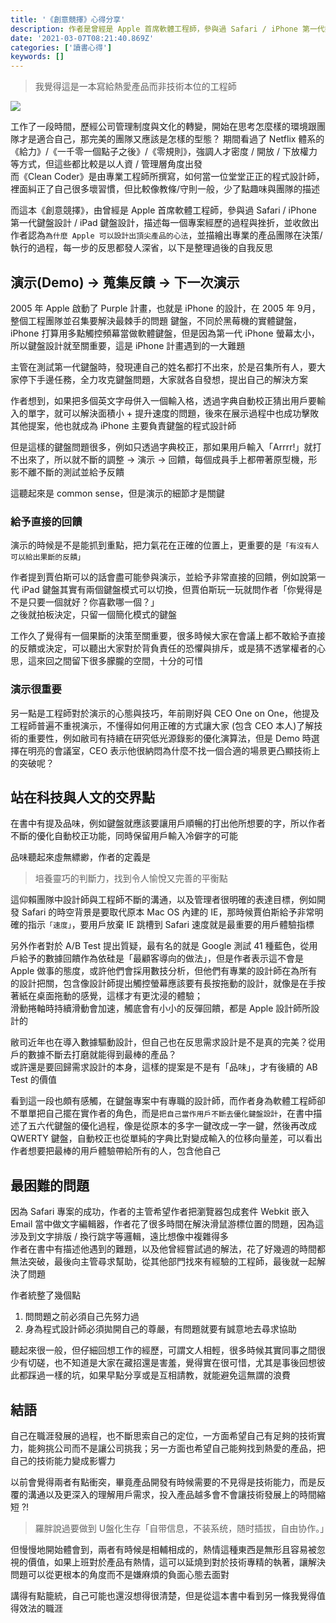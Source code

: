 ```yaml
---
title: '《創意競擇》心得分享'
description: 作者是曾經是 Apple 首席軟體工程師，參與過 Safari / iPhone 第一代鍵盤設計 / iPad 鍵盤設計，在書中分享在 Apple 參與軟體設計的過程，包含與賈伯斯的互動 / 與設計師反覆溝通找出技術與人文交會之處，令人振奮且發人深省的一本書
date: '2021-03-07T08:21:40.869Z'
categories: ['讀書心得']
keywords: []
---
```


> 我覺得這是一本寫給熱愛產品而非技術本位的工程師

![](/post/img/20210316/創意競擇_cover.jpeg)  


工作了一段時間，歷經公司管理制度與文化的轉變，開始在思考怎麼樣的環境跟團隊才是適合自己，那完美的團隊又應該是怎樣的型態？
期間看過了 Netflix 體系的《給力》/《一千零一個點子之後》/《零規則》，強調人才密度 / 開放 / 下放權力等方式，但這些都比較是以人資 / 管理層角度出發    
而《Clean Coder》是由專業工程師所撰寫，如何當一位堂堂正正的程式設計師，裡面糾正了自己很多壞習慣，但比較像教條/守則一般，少了點趣味與團隊的描述  

而這本《創意競擇》，由曾經是 Apple 首席軟體工程師，參與過 Safari / iPhone 第一代鍵盤設計 / iPad 鍵盤設計，描述每一個專案經歷的過程與挫折，並收斂出作者認為`為什麼 Apple 可以設計出頂尖產品的心法`，並描繪出專業的產品團隊在決策/執行的過程，每一步的反思都發人深省，以下是整理過後的自我反思

## 演示(Demo) -> 蒐集反饋 -> 下一次演示
2005 年 Apple 啟動了 Purple 計畫，也就是 iPhone 的設計，在 2005 年 9月，整個工程團隊並召集要解決最棘手的問題 鍵盤，不同於黑莓機的實體鍵盤，iPhone 打算用多點觸控頻幕當做軟體鍵盤，但是因為第一代 iPhone 螢幕太小，所以鍵盤設計就至關重要，這是 iPhone 計畫遇到的一大難題  

主管在測試第一代鍵盤時，發現連自己的姓名都打不出來，於是召集所有人，要大家停下手邊任務，全力攻克鍵盤問題，大家就各自發想，提出自己的解決方案  

作者想到，如果把多個英文字母併入一個輸入格，透過字典自動校正猜出用戶要輸入的單字，就可以解決面積小 + 提升速度的問題，後來在展示過程中也成功擊敗其他提案，他也就成為 iPhone 主要負責鍵盤的程式設計師  

但是這樣的鍵盤問題很多，例如只透過字典校正，那如果用戶輸入「Arrrr!」就打不出來了，所以就不斷的調整 -> 演示 -> 回饋，每個成員手上都帶著原型機，形影不離不斷的測試並給予反饋  

這聽起來是 common sense，但是演示的細節才是關鍵  

### 給予直接的回饋
演示的時候是不是能抓到重點，把力氣花在正確的位置上，更重要的是`「有沒有人可以給出果斷的反饋」`  

作者提到賈伯斯可以的話會盡可能參與演示，並給予非常直接的回饋，例如說第一代 iPad 鍵盤其實有兩個鍵盤模式可以切換，但賈伯斯玩一玩就問作者「你覺得是不是只要一個就好？你喜歡哪一個？」  
之後就拍板決定，只留一個簡化模式的鍵盤  

工作久了覺得有一個果斷的決策至關重要，很多時候大家在會議上都不敢給予直接的反饋或決定，可以聽出大家對於背負責任的恐懼與排斥，或是猜不透掌權者的心思，這來回之間留下很多朦朧的空間，十分的可惜   

### 演示很重要
另一點是工程師對於演示的心態與技巧，年前剛好與 CEO One on One，他提及工程師普遍不重視演示，不懂得如何用正確的方式讓大家 (包含 CEO 本人)了解技術的重要性，例如敝司有持續在研究低光源錄影的優化演算法，但是 Demo 時選擇在明亮的會議室，CEO 表示他很納悶為什麼不找一個合適的場景更凸顯技術上的突破呢？ 

## 站在科技與人文的交界點
在書中有提及品味，例如鍵盤就應該要讓用戶順暢的打出他所想要的字，所以作者不斷的優化自動校正功能，同時保留用戶輸入冷僻字的可能  

品味聽起來虛無縹緲，作者的定義是
> 培養靈巧的判斷力，找到令人愉悅又完善的平衡點   

這仰賴團隊中設計師與工程師不斷的溝通，以及管理者很明確的表達目標，例如開發 Safari 的時空背景是要取代原本 Mac OS 內建的 IE，那時候賈伯斯給予非常明確的指示`「速度」`，要用戶放棄 IE 跳槽到 Safari 速度就是最重要的用戶體驗指標  

另外作者對於 A/B Test 提出質疑，最有名的就是 Google 測試 41 種藍色，從用戶給予的數據回饋作為依硅是「最顧客導向的做法」，但是作者表示這不會是 Apple 做事的態度，或許他們會採用數技分析，但他們有專業的設計師在為所有的設計把關，包含像設計師提出觸控螢幕應該要有長按拖動的設計，就像是在手按著紙在桌面拖動的感覺，這樣才有更沈浸的體驗；   
滑動捲軸時持續滑動會加速，觸底會有小小的反彈回饋，都是 Apple 設計師所設計的  

敝司近年也在導入數據驅動設計，但自己也在反思需求設計是不是真的完美？從用戶的數據不斷去打磨就能得到最棒的產品？  
或許還是要回歸需求設計的本身，這樣的提案是不是有「品味」，才有後續的 AB Test 的價值    

看到這一段也頗有感觸，在鍵盤專案中有專職的設計師，而作者身為軟體工程師卻不單單把自己擺在實作者的角色，而是`把自己當作用戶不斷去優化鍵盤設計`，在書中描述了五六代鍵盤的優化過程，像是從原本的多字一鍵改成一字一鍵，然後再改成 QWERTY 鍵盤，自動校正也從單純的字典比對變成輸入的位移向量差，可以看出作者想要把最棒的用戶體驗帶給所有的人，包含他自己   

## 最困難的問題
因為 Safari 專案的成功，作者的主管希望作者把瀏覽器包成套件 Webkit 嵌入 Email 當中做文字編輯器，作者花了很多時間在解決滑鼠游標位置的問題，因為這涉及到文字排版 / 換行跳字等邏輯，遠比想像中複雜得多    
作者在書中有描述他遇到的難題，以及他曾經嘗試過的解法，花了好幾週的時間都無法突破，最後向主管尋求幫助，從其他部門找來有經驗的工程師，最後就一起解決了問題  

作者統整了幾個點
1. 問問題之前必須自己先努力過
2. 身為程式設計師必須拋開自己的尊嚴，有問題就要有誠意地去尋求協助  

聽起來很一般，但仔細回想工作的經歷，可謂文人相輕，很多時候其實同事之間很少有切磋，也不知道是大家在藏招還是害羞，覺得實在很可惜，尤其是事後回想彼此都踩過一樣的坑，如果早點分享或是互相請教，就能避免這無謂的浪費  

## 結語  
自己在職涯發展的過程，也不斷思索自己的定位，一方面希望自己有足夠的技術實力，能夠挑公司而不是讓公司挑我；另一方面也希望自己能夠找到熱愛的產品，把自己的技術能力變成影響力  

以前會覺得兩者有點衝突，畢竟產品開發有時候需要的不見得是技術能力，而是反覆的溝通以及更深入的理解用戶需求，投入產品越多會不會讓技術發展上的時間縮短 ?!  

> 羅胖說過要做到 U盤化生存「自带信息，不装系统，随时插拔，自由协作。」

但慢慢地開始體會到，兩者有時候是相輔相成的，熱情這種東西是無形且容易被忽視的價值，如果上班對於產品有熱情，這可以延燒到對於技術專精的執著，讓解決問題可以從更根本的角度而不是嫌麻煩的負面心態去面對  

講得有點籠統，自己可能也還沒想得很清楚，但是從這本書中看到另一條我覺得值得效法的職涯
